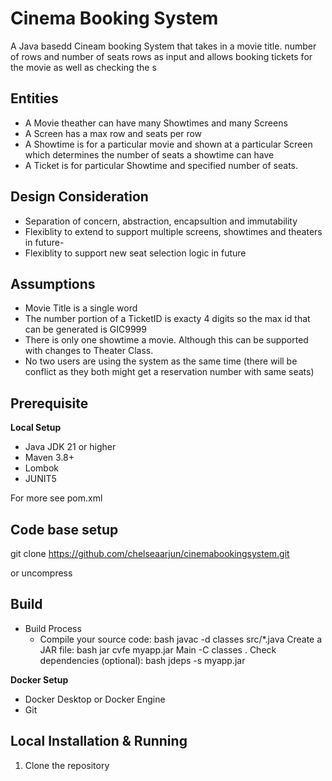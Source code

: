 # Cinema Booking System
A Java basedd Cineam booking System that takes in a movie title. number of rows and number of seats rows as input and allows booking tickets for the movie as well as checking the s

## Entities
- A Movie theather can have many Showtimes and many Screens
- A Screen has a max row and seats per row 
- A Showtime is for a particular movie and shown at a particular Screen which determines the number of seats a showtime can have
- A Ticket is for particular Showtime and specified number of seats.

## Design Consideration
- Separation of concern, abstraction, encapsultion and immutability
- Flexiblity to extend to support multiple screens, showtimes and theaters in future- 
- Flexiblity to support new seat selection logic in future

## Assumptions
- Movie Title is a single word
- The number portion of a TicketID is exacty 4 digits so the max id that can be generated is GIC9999
- There is only one showtime a movie. Although this can be supported with changes to Theater Class.
- No two users are using the system as the same time (there will be conflict as they both might get a reservation number with same seats)

## Prerequisite

**Local Setup**
- Java JDK 21 or higher
- Maven 3.8+
- Lombok
- JUNIT5

For more see pom.xml

## Code base setup
git clone https://github.com/chelseaarjun/cinemabookingsystem.git

or uncompress

## Build
- Build Process
  - Compile your source code:
bash
javac -d classes src/*.java
Create a JAR file:
bash
jar cvfe myapp.jar Main -C classes .
Check dependencies (optional):
bash
jdeps -s myapp.jar

**Docker Setup**
- Docker Desktop or Docker Engine
- Git

## Local Installation & Running

1. Clone the repository
